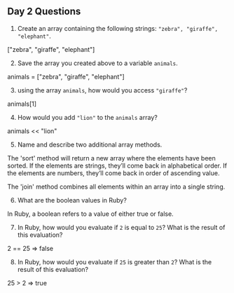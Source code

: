 ## Day 2 Questions

1. Create an array containing the following strings: `"zebra", "giraffe", "elephant"`.

["zebra", "giraffe", "elephant"]

2. Save the array you created above to a variable `animals`.

animals = ["zebra", "giraffe", "elephant"]

3. using the array `animals`, how would you access `"giraffe"`?

animals[1]

4. How would you add `"lion"` to the `animals` array?

animals << "lion"

5. Name and describe two additional array methods.

The 'sort' method will return a new array where the elements have been sorted. If the elements are strings, they’ll come back in alphabetical order. If the elements are numbers, they’ll come back in order of ascending value.

The 'join' method combines all elements within an array into a single string.

6. What are the boolean values in Ruby?

In Ruby, a boolean refers to a value of either true or false.

7. In Ruby, how would you evaluate if `2` is equal to `25`? What is the result of this evaluation?

2 == 25
=> false

8. In Ruby, how would you evaluate if `25` is greater than `2`? What is the result of this evaluation?

25 > 2
=> true
